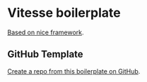 # Vitesse boilerplate
[Based on nice framework](https://github.com/antfu/vitesse).
## GitHub Template

[Create a repo from this boilerplate on GitHub](https://github.com/arontseggai/vitesse-boilerplate/generate).
